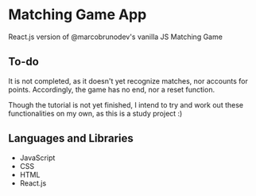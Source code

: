 # Matching Game App

React.js version of @marcobrunodev's vanilla JS Matching Game

## To-do
It is not completed, as it doesn't yet recognize matches, nor accounts for points. Accordingly, the game has no end, nor a reset function.

Though the tutorial is not yet finished, I intend to try and work out these functionalities on my own, as this is a study project :)

## Languages and Libraries

- JavaScript
- CSS
- HTML
- React.js